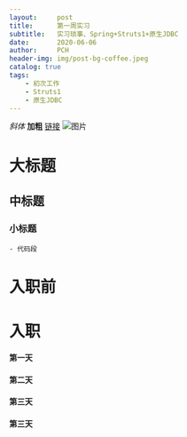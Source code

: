 ```yaml
---
layout:     post
title:      第一周实习 
subtitle:   实习琐事、Spring+Struts1+原生JDBC
date:       2020-06-06
author:     PCH
header-img: img/post-bg-coffee.jpeg
catalog: true
tags:
    - 初次工作
    - Struts1
    - 原生JDBC
---
```


*斜体*
**加粗**
[链接](链接地址)
![图片](../blob/master/img/BY_bolg_logo.png)
# 大标题
## 中标题
### 小标题
```
- 代码段
```

# 入职前


# 入职


#### 第一天


#### 第二天


#### 第三天


#### 第三天
